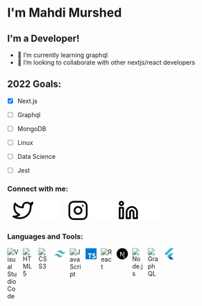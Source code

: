 # I'm Mahdi Murshed

## I'm a Developer!

- 🌱 I’m currently learning graphql
- 👯 I’m looking to collaborate with other nextjs/react developers

## 2022 Goals:


  - [x] Next.js
  - [ ] Graphql
  - [ ] MongoDB
  - [ ] Linux
  - [ ] Data Science
  - [ ] Jest
 




### Connect with me:

&nbsp;&nbsp;
[![website](./img/twitter-light.svg)](https://twitter.com/murshed_mahdi#gh-light-mode-only)
&nbsp;&nbsp;
[![website](./img/twitter-dark.svg)](https://twitter.com/murshed_mahdi#gh-dark-mode-only)
&nbsp;&nbsp;
[![website](./img/instagram-light.svg)](https://www.instagram.com/mahdi_i__m/?hl=en#gh-light-mode-only)
[![website](./img/instagram-dark.svg)](https://www.instagram.com/mahdi_i__m/?hl=en#gh-dark-mode-only)
&nbsp;&nbsp;
[![website](./img/linkedin-light.svg)](https://www.linkedin.com/in/mahdi-murshed-6bb786185#gh-light-mode-only)
[![website](./img/linkedin-dark.svg)](https://www.linkedin.com/in/mahdi-murshed-6bb786185#gh-dark-mode-only)

### Languages and Tools:

<img align="left" alt="Visual Studio Code" width="26px" src="https://cdn.jsdelivr.net/gh/devicons/devicon/icons/vscode/vscode-original.svg" style="padding-right:10px;" />
<img align="left" alt="HTML5" width="26px" src="https://cdn.jsdelivr.net/gh/devicons/devicon/icons/html5/html5-original.svg" style="padding-right:10px;" />
<img align="left" alt="CSS3" width="26px" src="https://cdn.jsdelivr.net/gh/devicons/devicon/icons/css3/css3-original.svg" style="padding-right:10px;" />
<img align="left" alt="tailwind" width="26px" src="https://github.com/devicons/devicon/blob/v2.14.0/icons/tailwindcss/tailwindcss-plain.svg" style="padding-right:10px;" />
<img align="left" alt="JavaScript" width="26px" src="https://cdn.jsdelivr.net/gh/devicons/devicon/icons/javascript/javascript-original.svg" style="padding-right:10px;" />
<img align="left" alt="Node.js" width="26px" src="https://github.com/devicons/devicon/blob/v2.14.0/icons/typescript/typescript-original.svg" style="padding-right:10px;" />
<img align="left" alt="React" width="26px" src="https://cdn.jsdelivr.net/gh/devicons/devicon/icons/react/react-original.svg" style="padding-right:10px;" />
<img align="left" alt="nextjs" width="26px" src="https://github.com/devicons/devicon/blob/v2.14.0/icons/nextjs/nextjs-original.svg" style="padding-right:10px;" />
<img align="left" alt="Node.js" width="26px" src="https://cdn.jsdelivr.net/gh/devicons/devicon/icons/nodejs/nodejs-original.svg" style="padding-right:10px;" />
<img align="left" alt="GraphQL" width="26px" src="https://cdn.jsdelivr.net/gh/devicons/devicon/icons/graphql/graphql-plain.svg" style="padding-right:10px;" />
<img align="left" alt="flutter" width="26px" src="https://github.com/devicons/devicon/blob/v2.14.0/icons/flutter/flutter-original.svg" style="padding-right:10px;" />
<br />
<br />

<!--
**MahdiMurshed/MahdiMurshed** is a ✨ _special_ ✨ repository because its `README.md` (this file) appears on your GitHub profile.

Here are some ideas to get you started:

- 🔭 I’m currently working on ...
- 🌱 I’m currently learning ...
- 👯 I’m looking to collaborate on ...
- 🤔 I’m looking for help with ...
- 💬 Ask me about ...
- 📫 How to reach me: ...
- 😄 Pronouns: ...
- ⚡ Fun fact: ...
-->
